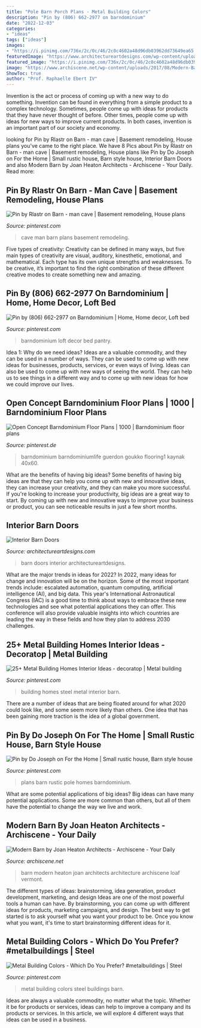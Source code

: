 ```yaml
---
title: "Pole Barn Porch Plans - Metal Building Colors"
description: "Pin by (806) 662-2977 on barndominium"
date: "2022-12-03"
categories:
- "ideas"
tags: ["ideas"]
images:
- "https://i.pinimg.com/736x/2c/0c/46/2c0c4602a48d96db03962dd73649ea65.jpg"
featuredImage: "https://www.architectureartdesigns.com/wp-content/uploads/2013/02/Interior-Barn-Doors-ArchitectureArtDesigns-19.jpg"
featured_image: "https://i.pinimg.com/736x/2c/0c/46/2c0c4602a48d96db03962dd73649ea65.jpg"
image: "https://www.archiscene.net/wp-content/uploads/2017/08/Modern-Barn-3.jpg"
ShowToc: true
author: "Prof. Raphaelle Ebert IV"
---
```



Invention is the act or process of coming up with a new way to do something. Invention can be found in everything from a simple product to a complex technology. Sometimes, people come up with ideas for products that they have never thought of before. Other times, people come up with ideas for new ways to improve current products. In both cases, invention is an important part of our society and economy.

	

		
looking for Pin by Rlastr on Barn - man cave | Basement remodeling, House plans you've came to the right place. We have 8 Pics about Pin by Rlastr on Barn - man cave | Basement remodeling, House plans like Pin by Do Joseph on For the Home | Small rustic house, Barn style house, Interior Barn Doors and also Modern Barn by Joan Heaton Architects - Archiscene - Your Daily. Read more:
		
    
## Pin By Rlastr On Barn - Man Cave | Basement Remodeling, House Plans

<img loading=lazy src="https://i.pinimg.com/736x/94/3e/da/943edaebe3571eb1fdc688235a6054c9--man-cave-barn.jpg" onerror="this.onerror=null;this.src='https://tse4.mm.bing.net/th?id=OIP.qENJwwYoSL0hs2CKe7Y0AgHaFj&amp;pid=15.1';" alt="Pin by Rlastr on Barn - man cave | Basement remodeling, House plans">

_Source: pinterest.com_

>cave man barn plans basement remodeling. 

	

Five types of creativity:
Creativity can be defined in many ways, but five main types of creativity are visual, auditory, kinesthetic, emotional, and mathematical. Each type has its own unique strengths and weaknesses. To be creative, it’s important to find the right combination of these different creative modes to create something new and amazing.

    
## Pin By (806) 662-2977 On Barndominium | Home, Home Decor, Loft Bed

<img loading=lazy src="https://i.pinimg.com/736x/2f/65/e6/2f65e63ef3cb56c2d2c46d293d5d4dff.jpg" onerror="this.onerror=null;this.src='https://tse4.mm.bing.net/th?id=OIP.4oVVQuINpJBgFCOZZ4M_KwHaFj&amp;pid=15.1';" alt="Pin by (806) 662-2977 on Barndominium | Home, Home decor, Loft bed">

_Source: pinterest.com_

>barndominium loft decor bed pantry. 

	

Idea 1: Why do we need ideas?
Ideas are a valuable commodity, and they can be used in a number of ways. They can be used to come up with new ideas for businesses, products, services, or even ways of living. Ideas can also be used to come up with new ways of seeing the world. They can help us to see things in a different way and to come up with new ideas for how we could improve our lives.

    
## Open Concept Barndominium Floor Plans | 1000 | Barndominium Floor Plans

<img loading=lazy src="https://i.pinimg.com/736x/8a/99/60/8a9960ed96fcc382dcbeffa3d9b20a79.jpg" onerror="this.onerror=null;this.src='https://tse2.mm.bing.net/th?id=OIP.2R5HKeKULP-W4pGRPJe0iQHaLH&amp;pid=15.1';" alt="Open Concept Barndominium Floor Plans | 1000 | Barndominium floor plans">

_Source: pinterest.de_

>barndominium barndominiumlife guerdon goukko flooring1 kaynak 40x60. 

	

What are the benefits of having big ideas?
Some benefits of having big ideas are that they can help you come up with new and innovative ideas, they can increase your creativity, and they can make you more successful. If you're looking to increase your productivity, big ideas are a great way to start. By coming up with new and innovative ways to improve your business or product, you can see noticeable results in just a few short months.

    
## Interior Barn Doors

<img loading=lazy src="https://www.architectureartdesigns.com/wp-content/uploads/2013/02/Interior-Barn-Doors-ArchitectureArtDesigns-19.jpg" onerror="this.onerror=null;this.src='https://tse1.mm.bing.net/th?id=OIP.5sr5rSnfNhieLJ25Dxf7RwAAAA&amp;pid=15.1';" alt="Interior Barn Doors">

_Source: architectureartdesigns.com_

>barn doors interior architectureartdesigns. 

	

What are the major trends in ideas for 2022?
In 2022, many ideas for change and innovation will be on the horizon. Some of the most important trends include: escalated automation, quantum computing, artificial intelligence (AI), and big data. 
This year's International Astronautical Congress (IAC) is a good time to think about ways to embrace these new technologies and see what potential applications they can offer. This conference will also provide valuable insights into which countries are leading the way in these fields and how they plan to address 2030 challenges.

    
## 25+ Metal Building Homes Interior Ideas - Decoratop | Metal Building

<img loading=lazy src="https://i.pinimg.com/736x/5e/ae/c1/5eaec157e82bfacf62d6a8a8b93e03c2.jpg" onerror="this.onerror=null;this.src='https://tse4.mm.bing.net/th?id=OIP.jvffbGlsgih_n22ScOgGmAHaLH&amp;pid=15.1';" alt="25+ Metal Building Homes Interior Ideas - decoratop | Metal building">

_Source: pinterest.com_

>building homes steel metal interior barn. 

	

There are a number of ideas that are being floated around for what 2020 could look like, and some seem more likely than others. One idea that has been gaining more traction is the idea of a global government.

    
## Pin By Do Joseph On For The Home | Small Rustic House, Barn Style House

<img loading=lazy src="https://i.pinimg.com/736x/6e/f5/26/6ef526ac9462f2cae7492627e7d06b8d.jpg" onerror="this.onerror=null;this.src='https://tse2.mm.bing.net/th?id=OIP.OQet2LuJD2ZMDRGpFxK2GgHaJ4&amp;pid=15.1';" alt="Pin by Do Joseph on For the Home | Small rustic house, Barn style house">

_Source: pinterest.com_

>plans barn rustic pole homes barndominium. 

	

What are some potential applications of big ideas?
Big ideas can have many potential applications. Some are more common than others, but all of them have the potential to change the way we live and work.

    
## Modern Barn By Joan Heaton Architects - Archiscene - Your Daily

<img loading=lazy src="https://www.archiscene.net/wp-content/uploads/2017/08/Modern-Barn-3.jpg" onerror="this.onerror=null;this.src='https://tse4.mm.bing.net/th?id=OIP.SfDShu5lMJ-Fr3I7S64LuQHaIj&amp;pid=15.1';" alt="Modern Barn by Joan Heaton Architects - Archiscene - Your Daily">

_Source: archiscene.net_

>barn modern heaton joan architects architecture archiscene loaf vermont. 

	

The different types of ideas: brainstorming, idea generation, product development, marketing, and design
Ideas are one of the most powerful tools a human can have. By brainstorming, you can come up with different ideas for products, marketing campaigns, and design. The best way to get started is to ask yourself what you want your product to be. Once you know what you want, it's time to start brainstorming different ideas for it.

    
## Metal Building Colors - Which Do You Prefer? #metalbuildings | Steel

<img loading=lazy src="https://i.pinimg.com/736x/2c/0c/46/2c0c4602a48d96db03962dd73649ea65.jpg" onerror="this.onerror=null;this.src='https://tse3.mm.bing.net/th?id=OIP.TH6pk2BbMvcYH5Q0EelcEQHaLG&amp;pid=15.1';" alt="Metal Building Colors - Which Do You Prefer? #metalbuildings | Steel">

_Source: pinterest.com_

>metal building colors steel buildings barn. 

	

Ideas are always a valuable commodity, no matter what the topic. Whether it be for products or services, ideas can help to improve a company and its products or services. In this article, we will explore 4 different ways that ideas can be used in a business.

